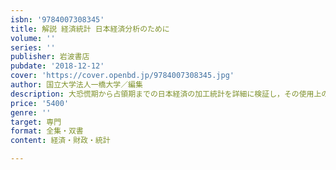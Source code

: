 ```yaml
---
isbn: '9784007308345'
title: 解説 経済統計 日本経済分析のために
volume: ''
series: ''
publisher: 岩波書店
pubdate: '2018-12-12'
cover: 'https://cover.openbd.jp/9784007308345.jpg'
author: 国立大学法人一橋大学／編集
description: 大恐慌期から占領期までの日本経済の加工統計を詳細に検証し，その使用上の諸注意を丁寧に解説．
price: '5400'
genre: ''
target: 専門
format: 全集・双書
content: 経済・財政・統計

---
```

